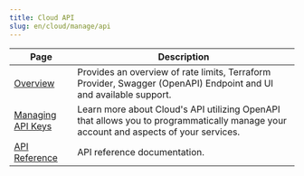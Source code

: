 ```yaml
---
title: Cloud API
slug: en/cloud/manage/api
---
```


| Page                                               | Description                                                                                                                          |
|----------------------------------------------------|--------------------------------------------------------------------------------------------------------------------------------------|
| [Overview](/docs/en/cloud/manage/api/api-overview) | Provides an overview of rate limits, Terraform Provider, Swagger (OpenAPI) Endpoint and UI and available support.                    | 
| [Managing API Keys](/docs/en/cloud/manage/openapi) | Learn more about Cloud's API utilizing OpenAPI that allows you to programmatically manage your account and aspects of your services. |
| [API Reference](/docs/en/cloud/manage/api)         | API reference documentation.                                                                                                         |
